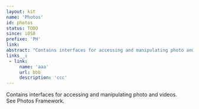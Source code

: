 ```yaml
---
layout: kit
name: 'Photos'
id: photos
status: TODO
since: iOS8
prefixe: 'PH'
link: 
abstract: "Contains interfaces for accessing and manipulating photo and videos. See Photos Framework."
links__:
 - link:
     name: 'aaa'
     url: bbb
     description: 'ccc'
---
```


Contains interfaces for accessing and manipulating photo and videos. See Photos Framework.
